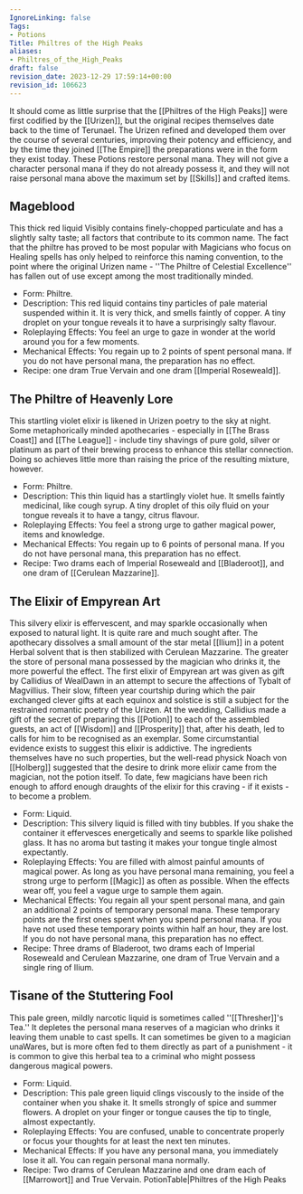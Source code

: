 ```yaml
---
IgnoreLinking: false
Tags:
- Potions
Title: Philtres of the High Peaks
aliases:
- Philtres_of_the_High_Peaks
draft: false
revision_date: 2023-12-29 17:59:14+00:00
revision_id: 106623
---
```


It should come as little surprise that the [[Philtres of the High Peaks]] were first codified by the [[Urizen]], but the original recipes themselves date back to the time of Terunael. The Urizen refined and developed them over the course of several centuries, improving their potency and efficiency, and by the time they joined [[The Empire]] the preparations were in the form they exist today.
These Potions restore personal mana. They will not give a character personal mana if they do not already possess it, and they will not raise personal mana above the maximum set by [[Skills]] and crafted items.
## Mageblood
This thick red liquid Visibly contains finely-chopped particulate and has a slightly salty taste; all factors that contribute to its common name. The fact that the philtre has proved to be most popular with Magicians who focus on Healing spells has only helped to reinforce this naming convention, to the point where the original Urizen name - ''The Philtre of Celestial Excellence'' has fallen out of use except among the most traditionally minded.
* Form: Philtre.
* Description: This red liquid contains tiny particles of pale material suspended within it. It is very thick, and smells faintly of copper. A tiny droplet on your tongue reveals it to have a surprisingly salty flavour.
* Roleplaying Effects: You feel an urge to gaze in wonder at the world around you for a few moments.
* Mechanical Effects: You regain up to 2 points of spent personal mana. If you do not have personal mana, the preparation has no effect.
* Recipe: one dram True Vervain and one dram [[Imperial Roseweald]].
## The Philtre of Heavenly Lore
This startling violet elixir is likened in Urizen poetry to the sky at night. Some metaphorically minded apothecaries - especially in [[The Brass Coast]] and [[The League]] - include tiny shavings of pure gold, silver or platinum as part of their brewing process to enhance this stellar connection. Doing so achieves little more than raising the price of the resulting mixture, however.
* Form: Philtre.
* Description: This thin liquid has a startlingly violet hue. It smells faintly medicinal, like cough syrup. A tiny droplet of this oily fluid on your tongue reveals it to have a tangy, citrus flavour.
* Roleplaying Effects: You feel a strong urge to gather magical power, items and knowledge.
* Mechanical Effects: You regain up to 6 points of personal mana. If you do not have personal mana, this preparation has no effect.
* Recipe: Two drams each of Imperial Roseweald and [[Bladeroot]], and one dram of [[Cerulean Mazzarine]].
## The Elixir of Empyrean Art
This silvery elixir is effervescent, and may sparkle occasionally when exposed to natural light. It is quite rare and much sought after. The apothecary dissolves a small amount of the star metal [[Ilium]] in a potent Herbal solvent that is then stabilized with Cerulean Mazzarine. The greater the store of personal mana possessed by the magician who drinks it, the more powerful the effect.
The first elixir of Empyrean art was given as gift by Callidius of WealDawn in an attempt to secure the affections of Tybalt of Magvillius. Their slow, fifteen year courtship during which the pair exchanged clever gifts at each equinox and solstice is still a subject for the restrained romantic poetry of the Urizen. At the wedding, Callidius made a gift of the secret of preparing this [[Potion]] to each of the assembled guests, an act of [[Wisdom]] and [[Prosperity]] that, after his death, led to calls for him to be recognised as an exemplar.
Some circumstantial evidence exists to suggest this elixir is addictive. The ingredients themselves have no such properties, but the well-read physick Noach von [[Holberg]] suggested that the desire to drink more elixir came from the magician, not the potion itself. To date, few magicians have been rich enough to afford enough draughts of the elixir for this craving - if it exists - to become a problem.
* Form: Liquid.
* Description: This silvery liquid is filled with tiny bubbles. If you shake the container it effervesces energetically and seems to sparkle like polished glass. It has no aroma but tasting it makes your tongue tingle almost expectantly.
* Roleplaying Effects: You are filled with almost painful amounts of magical power. As long as you have personal mana remaining, you feel a strong urge to perform [[Magic]] as often as possible. When the effects wear off, you feel a vague urge to sample them again.
* Mechanical Effects: You regain all your spent personal mana, and gain an additional 2 points of temporary personal mana. These temporary points are the first ones spent when you spend personal mana. If you have not used these temporary points within half an hour, they are lost. If you do not have personal mana, this preparation has no effect.
* Recipe: Three drams of Bladeroot, two drams each of Imperial Roseweald and Cerulean Mazzarine, one dram of True Vervain and a single ring of Ilium.
## Tisane of the Stuttering Fool
This pale green, mildly narcotic liquid is sometimes called ''[[Thresher]]'s Tea.'' It depletes the personal mana reserves of a magician who drinks it leaving them unable to cast spells. It can sometimes be given to a magician unaWares, but is more often fed to them directly as part of a punishment - it is common to give this herbal tea to a criminal who might possess dangerous magical powers.
* Form: Liquid.
* Description: This pale green liquid clings viscously to the inside of the container when you shake it. It smells strongly of spice and summer flowers. A droplet on your finger or tongue causes the tip to tingle, almost expectantly.
* Roleplaying Effects: You are confused, unable to concentrate properly or focus your thoughts for at least the next ten minutes.
* Mechanical Effects: If you have any personal mana, you immediately lose it all. You can regain personal mana normally. 
* Recipe:  Two drams of Cerulean Mazzarine and one dram each of [[Marrowort]] and True Vervain.
PotionTable|Philtres of the High Peaks